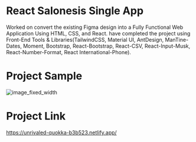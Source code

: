 # React Salonesis Single App
Worked on convert the existing Figma design into a Fully Functional Web Application Using HTML, CSS, and React. have completed the project using Front-End Tools & Libraries(TailwindCSS, Material UI, AntDesign, ManTine-Dates, Moment, Bootstrap, React-Bootstrap, React-CSV, React-Input-Musk, React-Number-Format, React International-Phone).
# Project Sample
![image_fixed_width](https://github.com/MahmoudHabib-Portfolio/React-Salonesis-App/assets/27707382/0fa5888f-488b-44e2-aac0-400ab578ac48)

# Project Link
https://unrivaled-quokka-b3b523.netlify.app/
